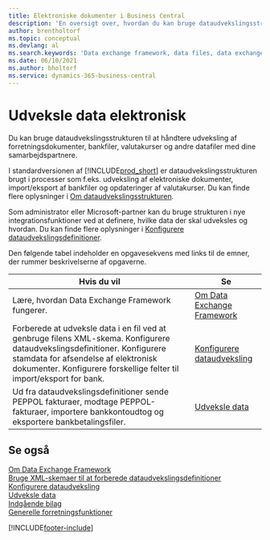 ```yaml
---
title: Elektroniske dokumenter i Business Central
description: 'En oversigt over, hvordan du kan bruge dataudvekslingsstrukturen til at håndtere udveksling af forretningsdokumenter, bankfiler, valutakurser og andre datafiler med dine samarbejdspartnere.'
author: brentholtorf
ms.topic: conceptual
ms.devlang: al
ms.search.keywords: 'Data exchange framework, data files, data exchange, electronic document, invoice, Business Central, business document, standard-compliant file'
ms.date: 06/10/2021
ms.author: bholtorf
ms.service: dynamics-365-business-central
---
```


# Udveksle data elektronisk
Du kan bruge dataudvekslingsstrukturen til at håndtere udveksling af forretningsdokumenter, bankfiler, valutakurser og andre datafiler med dine samarbejdspartnere.

I standardversionen af [!INCLUDE[prod_short](includes/prod_short.md)] er dataudvekslingsstrukturen brugt i processer som f.eks. udveksling af elektroniske dokumenter, import/eksport af bankfiler og opdateringer af valutakurser. Du kan finde flere oplysninger i [Om dataudvekslingsstrukturen](across-about-the-data-exchange-framework.md).

Som administrator eller Microsoft-partner kan du bruge strukturen i nye integrationsfunktioner ved at definere, hvilke data der skal udveksles og hvordan. Du kan finde flere oplysninger i [Konfigurere dataudvekslingsdefinitioner](across-how-to-set-up-data-exchange-definitions.md).

Den følgende tabel indeholder en opgavesekvens med links til de emner, der rummer beskrivelserne af opgaverne.  

|Hvis du vil|Se|  
|--------|---------|  
|Lære, hvordan Data Exchange Framework fungerer.|[Om Data Exchange Framework](across-about-the-data-exchange-framework.md)|  
|Forberede at udveksle data i en fil ved at genbruge filens XML-skema. Konfigurere dataudvekslingsdefinitioner. Konfigurere stamdata for afsendelse af elektronisk dokumenter. Konfigurere forskellige felter til import/eksport for bank.|[Konfigurere dataudveksling](across-set-up-data-exchange.md)|  
|Ud fra dataudvekslingsdefinitioner sende PEPPOL fakturaer, modtage PEPPOL-fakturaer, importere bankkontoudtog og eksportere bankbetalingsfiler.|[Udveksle data](across-exchange-data.md)|  

## Se også  
[Om Data Exchange Framework](across-about-the-data-exchange-framework.md)  
[Bruge XML-skemaer til at forberede dataudvekslingsdefinitioner](across-how-to-use-xml-schemas-to-prepare-data-exchange-definitions.md)  
[Konfigurere dataudveksling](across-set-up-data-exchange.md)  
[Udveksle data](across-exchange-data.md)  
[Indgående bilag](across-income-documents.md)  
[Generelle forretningsfunktioner](ui-across-business-areas.md)


[!INCLUDE[footer-include](includes/footer-banner.md)]